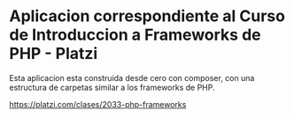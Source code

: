 # Aplicacion correspondiente al Curso de Introduccion a Frameworks de PHP - Platzi

Esta aplicacion esta construida desde cero con composer, con una estructura
de carpetas similar a los frameworks de PHP.

https://platzi.com/clases/2033-php-frameworks